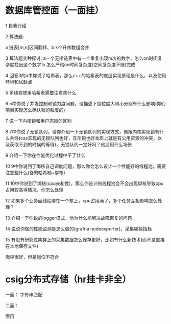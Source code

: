 # 数据库管控面（一面挂）

1 自我介绍

2 算法题:

a 链表[m,n]区间翻转、b k个升序数组合并

3 算法题变种探讨: a一个无序链表中有一个重复出现m次的数字，怎么on时间复杂度找出这个数字 b 怎么严格on时间复杂度(空间复杂度不限)完成

4 回答3的a中你说了哈希表，那么c++的哈希表的底层实现原理是什么，以及使用环境和优缺点

5 多线程使用哈希表需要注意些什么

6 5中你说了并发控制和锁力度问题，请描述下锁粒度大和小分别有什么影响(你们项目实现怎么确认锁的粒度的)

7 说一下内核锁和用户态锁的区别

8 7中你说了无锁队列，请你介绍一下无锁队列的实现方式，他跟内核实现锁有什么共性(cas实现的无锁队列也好，互斥锁也好本质上就是有公用资源的冲突，以及获取不到的时候的等待)，无锁队列一定好吗？他适用什么场景

9 介绍一下你在性能优化过程中干了什么

10 9中你说到了绑核自己调度问题，那么你会怎么设计一个性能好的线程池，需要注意些什么(答的哈希桶+绑核)

11 10中你说到了绑核(cpu亲和性)，那么你设计的线程池会不会出现绑核导致cpu占用较高得情况，你怎么处理

12 如果多个业务面线程绑在一个核上，cpu占用满了，多个任务互相影响怎么处理？

13 介绍一下你说的logger模式，他为什么能解决故障恢复的问题

14 说说你做的性能监测是怎么做的(grafna nodeexporter)，采集哪些指标

15 有没有研究过集群上的采集数据怎么保存更好，比如有什么新技术(而不是直接在本地保存文件)

面评很好，但是岗位不符合

# csig分布式存储（hr挂卡非全）

一面：
字符串匹配

二面：

项目
